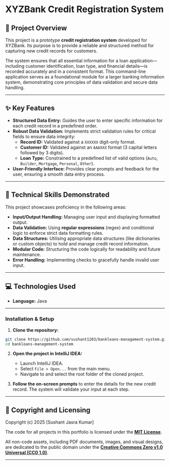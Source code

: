 # XYZBank Credit Registration System

## 🏦 Project Overview

This project is a prototype **credit registration system** developed for XYZBank. Its purpose is to provide a reliable and structured method for capturing new credit records for customers.

The system ensures that all essential information for a loan application—including customer identification, loan type, and financial details—is recorded accurately and in a consistent format. This command-line application serves as a foundational module for a larger banking information system, demonstrating core principles of data validation and secure data handling.

---

## ✨ Key Features

* **Structured Data Entry:** Guides the user to enter specific information for each credit record in a predefined order.
* **Robust Data Validation:** Implements strict validation rules for critical fields to ensure data integrity:
    * **Record ID:** Validated against a `XXXXXX` digit-only format.
    * **Customer ID:** Validated against an `AAAXXX` format (3 capital letters followed by 3 digits).
    * **Loan Type:** Constrained to a predefined list of valid options (`Auto`, `Builder`, `Mortgage`, `Personal`, `Other`).
* **User-Friendly Interface:** Provides clear prompts and feedback for the user, ensuring a smooth data entry process.

---

## 🧠 Technical Skills Demonstrated

This project showcases proficiency in the following areas:

* **Input/Output Handling:** Managing user input and displaying formatted output.
* **Data Validation:** Using **regular expressions** (regex) and conditional logic to enforce strict data formatting rules.
* **Data Structures:** Utilising appropriate data structures (like dictionaries or custom objects) to hold and manage credit record information.
* **Modular Code:** Structuring the code logically for readability and future maintenance.
* **Error Handling:** Implementing checks to gracefully handle invalid user input.

---

## 💻 Technologies Used

* **Language:** Java

---

### Installation & Setup

1.  **Clone the repository:**
```bash
git clone https://github.com/sushant1203/bankloans-management-system.git
cd bankloans-management-system
```

2.  **Open the project in IntelliJ IDEA:**
    * Launch IntelliJ IDEA.
    * Select `File > Open...` from the main menu.
    * Navigate to and select the root folder of the cloned project.
  
3.  **Follow the on-screen prompts** to enter the details for the new credit record. The system will validate your input at each step.

---

## 📄 Copyright and Licensing
Copyright (c) 2025 [Sushant Jasra Kumar]

The code for all projects in this portfolio is licensed under the **[MIT License](https://github.com/sushant1203/sushant1203/blob/main/LICENSE)**.

All non-code assets, including PDF documents, images, and visual designs, are dedicated to the public domain under the **[Creative Commons Zero v1.0 Universal (CC0 1.0)](https://github.com/sushant1203/sushant1203/blob/main/LICENSE2)**.

---
